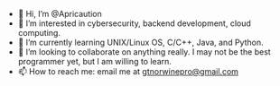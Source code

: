 - 👋 Hi, I’m @Apricaution
- 👀 I’m interested in cybersecurity, backend development, cloud computing.
- 🌱 I’m currently learning UNIX/Linux OS, C/C++, Java, and Python.
- 💞️ I’m looking to collaborate on anything really. I may not be the best programmer yet, but I am willing to learn.
- 📫 How to reach me: email me at gtnorwinepro@gmail.com

<!---
Apricaution/Apricaution is a ✨ special ✨ repository because its `README.md` (this file) appears on your GitHub profile.
You can click the Preview link to take a look at your changes.
--->
